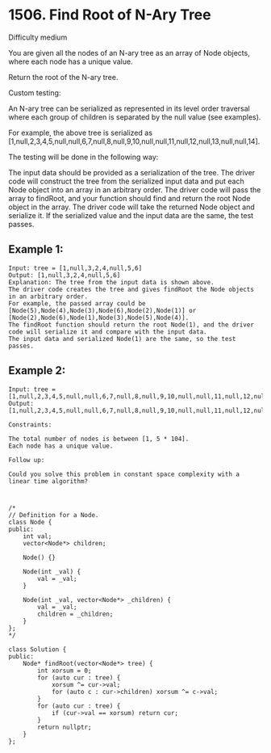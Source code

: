 # 1506. Find Root of N-Ary Tree
Difficulty medium

You are given all the nodes of an N-ary tree as an array of Node objects, where each node has a unique value.

Return the root of the N-ary tree.

Custom testing:

An N-ary tree can be serialized as represented in its level order traversal where each group of children is separated by the null value (see examples).



For example, the above tree is serialized as [1,null,2,3,4,5,null,null,6,7,null,8,null,9,10,null,null,11,null,12,null,13,null,null,14].

The testing will be done in the following way:

The input data should be provided as a serialization of the tree.
The driver code will construct the tree from the serialized input data and put each Node object into an array in an arbitrary order.
The driver code will pass the array to findRoot, and your function should find and return the root Node object in the array.
The driver code will take the returned Node object and serialize it. If the serialized value and the input data are the same, the test passes.
 

## Example 1:
```
Input: tree = [1,null,3,2,4,null,5,6]
Output: [1,null,3,2,4,null,5,6]
Explanation: The tree from the input data is shown above.
The driver code creates the tree and gives findRoot the Node objects in an arbitrary order.
For example, the passed array could be [Node(5),Node(4),Node(3),Node(6),Node(2),Node(1)] or [Node(2),Node(6),Node(1),Node(3),Node(5),Node(4)].
The findRoot function should return the root Node(1), and the driver code will serialize it and compare with the input data.
The input data and serialized Node(1) are the same, so the test passes.
```


## Example 2:
```
Input: tree = [1,null,2,3,4,5,null,null,6,7,null,8,null,9,10,null,null,11,null,12,null,13,null,null,14]
Output: [1,null,2,3,4,5,null,null,6,7,null,8,null,9,10,null,null,11,null,12,null,13,null,null,14]
```


```
Constraints:

The total number of nodes is between [1, 5 * 104].
Each node has a unique value.
```


```
Follow up:

Could you solve this problem in constant space complexity with a linear time algorithm?
```


#
```
/*
// Definition for a Node.
class Node {
public:
    int val;
    vector<Node*> children;

    Node() {}

    Node(int _val) {
        val = _val;
    }

    Node(int _val, vector<Node*> _children) {
        val = _val;
        children = _children;
    }
};
*/

class Solution {
public:
    Node* findRoot(vector<Node*> tree) {
        int xorsum = 0;
        for (auto cur : tree) {
            xorsum ^= cur->val;
            for (auto c : cur->children) xorsum ^= c->val;
        }
        for (auto cur : tree) {
            if (cur->val == xorsum) return cur;
        }
        return nullptr;
    }
};
```
